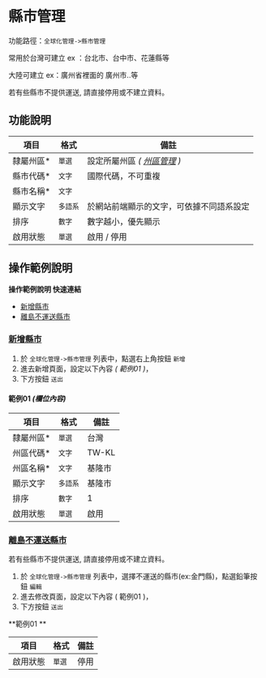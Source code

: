 #  縣市管理

功能路徑：`全球化管理->縣市管理`

常用於台灣可建立 ex ：台北市、台中市、花蓮縣等

大陸可建立 ex：廣州省裡面的 廣州市..等 

若有些縣市不提供運送, 請直接停用或不建立資料。



##  功能說明 

| 項目  | 格式 | 備註 |
|---|---|---|
|隸屬州區*|`單選`| 設定所屬州區 *( [州區管理](guide/world-state) )*|
|縣市代碼*|`文字`|國際代碼，不可重複|
|縣市名稱*|`文字`||
|顯示文字|`多語系`|於網站前端顯示的文字，可依據不同語系設定|
|排序|`數字`|數字越小，優先顯示|
|啟用狀態|`單選`|啟用 / 停用|


##  操作範例說明


**操作範例說明 快速連結**

* [新增縣市](guide/world-county#新增縣市)
* [離島不運送縣市](guide/world-county#離島不運送縣市)

### [新增縣市](guide/world-county#新增縣市)

1. 於 `全球化管理->縣市管理` 列表中，點選右上角按鈕 `新增` 
2. 進去新增頁面，設定以下內容 _( 範例01 )_，
3. 下方按鈕 `送出`

#### 範例01 _(欄位內容)_

| 項目  | 格式 | 備註 |
|---|---|---|
|隸屬州區*|`單選`| 台灣 |
|州區代碼*|`文字`|TW-KL|
|州區名稱*|`文字`|基隆市|
|顯示文字|`多語系`|基隆市|
|排序|`數字`|1|
|啟用狀態|`單選`|啟用|

### [離島不運送縣市](guide/world-county#離島不運送縣市)

若有些縣市不提供運送, 請直接停用或不建立資料。

1. 於 `全球化管理->縣市管理` 列表中，選擇不運送的縣市(ex:金門縣)，點選鉛筆按鈕 `編輯` 
2. 進去修改頁面，設定以下內容 ( 範例01 )，
3. 下方按鈕 `送出`

**範例01 **

| 項目  | 格式 | 備註 |
|---|---|---|
|啟用狀態|`單選`|停用|